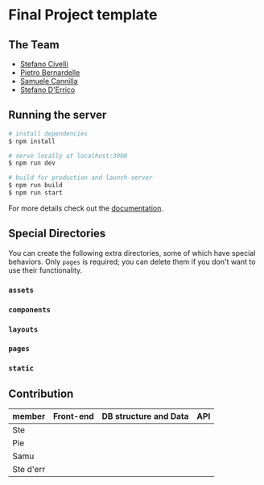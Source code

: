 # Final Project template
## The Team
* [Stefano Civelli](https://github.com/Stefano-Civelli)
* [Pietro Bernardelle](https://github.com/PietroBernardelle)
* [Samuele Cannilla](https://github.com/scannilla)
* [Stefano D'Errico](https://github.com/stefanoderr)


## Running the server

```bash
# install dependencies
$ npm install

# serve locally at localhost:3000
$ npm run dev

# build for production and launch server
$ npm run build
$ npm run start

```
For more details check out the [documentation](https://nuxtjs.org).

## Special Directories

You can create the following extra directories, some of which have special behaviors. Only `pages` is required; you can delete them if you don't want to use their functionality.

### `assets`
### `components`
### `layouts`
### `pages`
### `static`

## Contribution

| member    | Front-end | DB structure and Data | API |
| --------- | --------- | --------------------- | --- |
| Ste       |           |                       |     |
| Pie       |           |                       |     |
| Samu      |           |                       |     |
| Ste d'err |           |                       |     |
